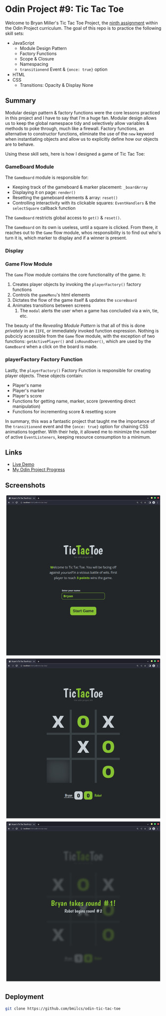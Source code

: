 # Odin Project #9: Tic Tac Toe

Welcome to Bryan Miller's Tic Tac Toe Project, the [ninth assignment](https://www.theodinproject.com/lessons/node-path-javascript-tic-tac-toe) within the Odin Project curriculum. The goal of this repo is to practice the following skill sets:

- JavaScript
  - Module Design Pattern
  - Factory Functions
  - Scope & Closure
  - Namespacing
  - `transitionend` Event & `{once: true}` option
- HTML
- CSS
  - Transitions: Opacity & Display None

## Summary

Modular design pattern & factory functions were the core lessons practiced in this project and I have to say that I'm a huge fan. Modular design allows us to keep the global namespace tidy and selectively allow variables & methods to poke through, much like a firewall. Factory functions, an alternative to constructor functions, eliminate the use of the `new` keyword when instantiating objects and allow us to explicitly define how our objects are to behave.

Using these skill sets, here is how I designed a game of Tic Tac Toe:

### GameBoard Module

The `GameBoard` module is responsible for:

- Keeping track of the gameboard & marker placement: `_boardArray`
- Displaying it on page: `render()`
- Resetting the gameboard elements & array: `reset()`
- Controlling interactivity with its clickable squares: `EventHandlers` & the `selectSquare` callback function

The `GameBoard` restricts global access to `get()` & `reset()`.

The `GameBoard` on its own is useless, until a square is clicked. From there, it reaches out to the `Game` flow module, whos responsibility is to find out who's turn it is, which marker to display and if a winner is present.

### Display

### Game Flow Module

The `Game` Flow module contains the core functionality of the game. It:

1. Creates player objects by invoking the `playerFactory()` factory functions
2. Controls the `gameMenu`'s html elements
3. Dictates the flow of the game itself & updates the `scoreBoard`
4. Animates transitions between screens
   1. The `modal` alerts the user when a game has concluded via a win, tie, etc.

The beauty of the _Revealing Module Pattern_ is that all of this is done _privately_ in an `IIFE`, or immediately invoked function expression. Nothing is pubcicly accessible from the `Game` flow module, with the exception of two functions: `getActivePlayer()` and `isRoundOver()`, which are used by the `GameBoard` when a click on the board is made.

### playerFactory Factory Function

Lastly, the `playerFactory()` Factory Function is responsible for creating player objects. These objects contain:

- Player's name
- Player's marker
- Player's score
- Functions for getting name, marker, score (preventing direct manipulation)
- Functions for incrementing score & resetting score

In summary, this was a fantastic project that taught me the importance of the `transitionend` event and the `{once: true}` option for chaining CSS animations together. With their help, it allowed me to minimize the number of active `EventListeners`, keeping resource consumption to a minimum.

## Links

- [Live Demo](https://bmilcs.github.io/odin-tic-tac-toe/)
- [My Odin Project Progress](https://github.com/bmilcs/odin-project)

## Screenshots

![Screenshot #1](images/screenshot1.png)
![Screenshot #2](images/screenshot2.png)
![Screenshot #3](images/screenshot3.png)

## Deployment

```sh
git clone https://github.com/bmilcs/odin-tic-tac-toe
```
